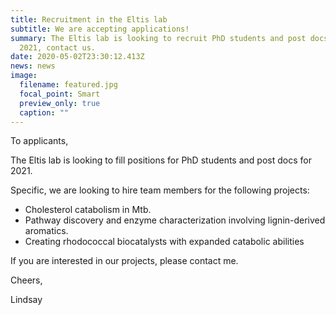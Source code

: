 ```yaml
---
title: Recruitment in the Eltis lab
subtitle: We are accepting applications!
summary: The Eltis lab is looking to recruit PhD students and post docs for
  2021, contact us.
date: 2020-05-02T23:30:12.413Z
news: news
image:
  filename: featured.jpg
  focal_point: Smart
  preview_only: true
  caption: ""
---
```

To applicants,

The Eltis lab is looking to fill positions for PhD students and post docs for 2021. 

Specific, we are looking to hire team members for the following projects:

* Cholesterol catabolism in Mtb.
* Pathway discovery and enzyme characterization involving lignin-derived aromatics.
* Creating rhodococcal biocatalysts with expanded catabolic abilities

If you are interested in our projects, please contact me.



Cheers,

Lindsay